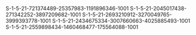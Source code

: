 S-1-5-21-721374489-25357983-1191896346-1001
S-1-5-21-2045017438-271342252-3897209682-1001
S-1-5-21-2693210912-3270049765-3999393778-1001
S-1-5-21-2434675334-3007660663-4025885493-1001
S-1-5-21-2559898434-1460468477-175564088-1001
